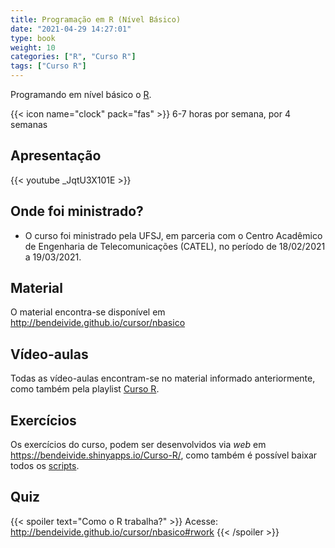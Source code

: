 ```yaml
---
title: Programação em R (Nível Básico)
date: "2021-04-29 14:27:01"
type: book
weight: 10
categories: ["R", "Curso R"]
tags: ["Curso R"]
---
```


Programando em nível básico o [R](http://r-project.org).

<!--more-->

{{< icon name="clock" pack="fas" >}} 6-7 horas por semana, por 4 semanas

## Apresentação

{{< youtube _JqtU3X101E >}}

## Onde foi ministrado?

- O curso foi ministrado pela UFSJ, em parceria com o Centro Acadêmico de Engenharia de Telecomunicações (CATEL), no período de 18/02/2021 a 19/03/2021.

## Material

O material encontra-se disponível em <http://bendeivide.github.io/cursor/nbasico>

## Vídeo-aulas

Todas as vídeo-aulas encontram-se no material informado anteriormente, como também pela playlist [Curso R](https://www.youtube.com/playlist?list=PL-20Z1XFWKR0y0qZdOM0KKqb4oEbAMs7O).

## Exercícios

Os exercícios do curso, podem ser desenvolvidos via *web* em <https://bendeivide.shinyapps.io/Curso-R/>, como também é possível baixar todos os [scripts](http://bendeivide.github.io/cursor/nbasico#scripts).

## Quiz

{{< spoiler text="Como o R trabalha?" >}}
Acesse: <http://bendeivide.github.io/cursor/nbasico#rwork>
{{< /spoiler >}}


